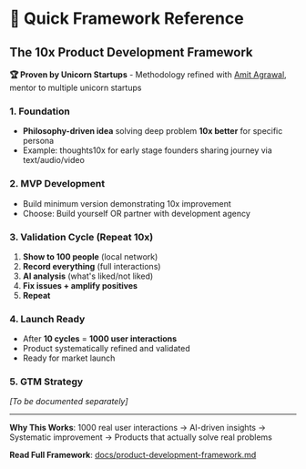 # 🎯 Quick Framework Reference

## The 10x Product Development Framework

**🏆 Proven by Unicorn Startups** - Methodology refined with [Amit Agrawal](https://intro.co/AmitAgrawal?source=intro), mentor to multiple unicorn startups

### 1. Foundation
- **Philosophy-driven idea** solving deep problem **10x better** for specific persona
- Example: thoughts10x for early stage founders sharing journey via text/audio/video

### 2. MVP Development  
- Build minimum version demonstrating 10x improvement
- Choose: Build yourself OR partner with development agency

### 3. Validation Cycle (Repeat 10x)
1. **Show to 100 people** (local network)
2. **Record everything** (full interactions)
3. **AI analysis** (what's liked/not liked)
4. **Fix issues + amplify positives**
5. **Repeat**

### 4. Launch Ready
- After **10 cycles** = **1000 user interactions**
- Product systematically refined and validated
- Ready for market launch

### 5. GTM Strategy
*[To be documented separately]*

---

**Why This Works**: 1000 real user interactions → AI-driven insights → Systematic improvement → Products that actually solve real problems

**Read Full Framework**: [docs/product-development-framework.md](./docs/product-development-framework.md)
